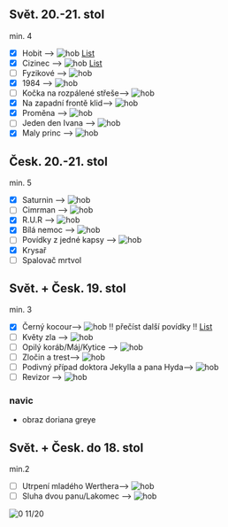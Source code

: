 ## Svět. 20.-21. stol
min. 4
- [x] Hobit   -->  ![hob](https://progress-bar.dev/322/?scale=322&suffix=/322%20stran) [List](hobit.md)
- [x] Cizinec --> ![hob](https://progress-bar.dev/104/?scale=104&suffix=/104%20stran) [List](Cizinec.md)
- [ ] Fyzikové --> ![hob](https://progress-bar.dev/0/?scale=88&suffix=/88%20stran)
- [x] 1984 --> ![hob](https://progress-bar.dev/0/?scale=316&suffix=/316%20stran)
- [ ] Kočka na rozpálené střeše--> ![hob](https://progress-bar.dev/0/?scale=393&suffix=/393%20stran)
- [x] Na zapadní frontě klid--> ![hob](https://progress-bar.dev/148/?scale=181&suffix=/181%20stran)
- [x] Proměna --> ![hob](https://progress-bar.dev/0/?scale=181&suffix=/181%20stran)
- [ ] Jeden den Ivana --> ![hob](https://progress-bar.dev/0/?scale=316&suffix=/316%20stran)
- [x] Maly princ --> ![hob](https://progress-bar.dev/95/?scale=95&suffix=/95%20stran)

## Česk. 20.-21. stol
min. 5
- [x] Saturnin --> ![hob](https://progress-bar.dev/0/?scale=256&suffix=/256%20stran)
- [ ] Cimrman --> ![hob](https://progress-bar.dev/0/?scale=393&suffix=/393%20stran)
- [x] R.U.R --> ![hob](https://progress-bar.dev/0/?scale=114&suffix=/114%20stran)
- [x] Bílá nemoc --> ![hob](https://progress-bar.dev/0/?scale=128&suffix=/128%20stran)
- [ ] Povídky z jedné kapsy --> ![hob](https://progress-bar.dev/0/?scale=393&suffix=/393%20stran)
- [x] Krysař
- [ ] Spalovač mrtvol

## Svět. + Česk. 19. stol
min. 3

- [x] Černý kocour--> ![hob](https://progress-bar.dev/14/?scale=14&suffix=/14%20stran) !! přečíst další povídky !!   [List](Cerny%20kocour.md)
- [ ] Květy zla --> ![hob](https://progress-bar.dev/0/?scale=393&suffix=/393%20stran)
- [ ] Opilý koráb/Máj/Kytice --> ![hob](https://progress-bar.dev/0/?scale=393&suffix=/393%20stran)
- [ ] Zločin a trest--> ![hob](https://progress-bar.dev/0/?scale=393&suffix=/393%20stran)
- [ ] Podivný případ doktora Jekylla a pana Hyda--> ![hob](https://progress-bar.dev/0/?scale=393&suffix=/393%20stran)
- [ ] Revizor --> ![hob](https://progress-bar.dev/0/?scale=393&suffix=/393%20stran)

### navic

- obraz doriana greye

## Svět. + Česk. do 18. stol 
min.2

- [ ] Utrpení mladého Werthera--> ![hob](https://progress-bar.dev/0/?scale=393&suffix=/393%20stran)
- [ ] Sluha dvou panu/Lakomec --> ![hob](https://progress-bar.dev/0/?scale=393&suffix=/393%20stran)

![0](https://progress-bar.dev/4/?scale=20&suffix=/20%20knih)
11/20
